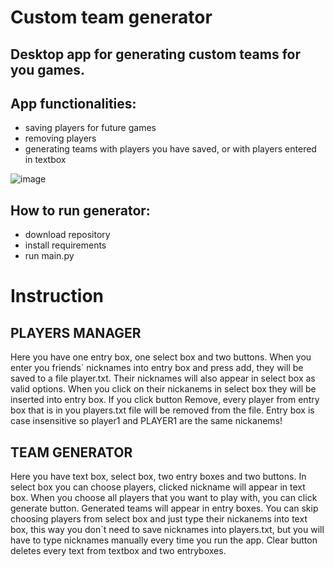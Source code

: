 # Custom team generator

## Desktop app for generating custom teams for you games.

## App functionalities:
- saving players for future games
- removing players
- generating teams with players you have saved, or with players entered in textbox

![image](https://github.com/badgersky/LoL-custom-team-generator/assets/111532012/05216a07-7214-4070-ade4-11cfdc5b02d6)

## How to run generator:
- download repository
- install requirements
- run main.py

# Instruction
## PLAYERS MANAGER
Here you have one entry box, one select box and two buttons. When you enter you friends` nicknames into entry box and press add, they will be saved to a file player.txt.
Their nicknames will also appear in select box as valid options. When you click on their nickanems in select box they will be inserted into entry box. If you click button Remove,
every player from entry box that is in you players.txt file will be removed from the file. Entry box is case insensitive so player1 and PLAYER1 are the same nickanems!

## TEAM GENERATOR
Here you have text box, select box, two entry boxes and two buttons. In select box you can choose players, clicked nickname will appear in text box. When you choose all players
that you want to play with, you can click generate button. Generated teams will appear in entry boxes. You can skip choosing players from select box and just type their nickanems into text box, this way you don`t need to save nicknames into players.txt, but you will have to type nicknames manually every time you run the app. Clear button deletes every text from textbox and two entryboxes.
